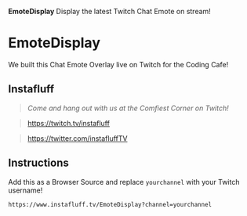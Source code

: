 **EmoteDisplay** Display the latest Twitch Chat Emote on stream!

# EmoteDisplay
We built this Chat Emote Overlay live on Twitch for the Coding Cafe!

## Instafluff ##
> *Come and hang out with us at the Comfiest Corner on Twitch!*

> https://twitch.tv/instafluff

> https://twitter.com/instafluffTV

## Instructions ##

Add this as a Browser Source and replace `yourchannel` with your Twitch username!
```
https://www.instafluff.tv/EmoteDisplay?channel=yourchannel
```
